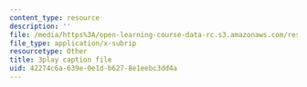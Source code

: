 ```yaml
---
content_type: resource
description: ''
file: /media/https%3A/open-learning-course-data-rc.s3.amazonaws.com/res-18-005-highlights-of-calculus-spring-2010/42274c6a639e0e1db6278e1eebc3dd4a_X9t-u87df3o.srt
file_type: application/x-subrip
resourcetype: Other
title: 3play caption file
uid: 42274c6a-639e-0e1d-b627-8e1eebc3dd4a
---
```

